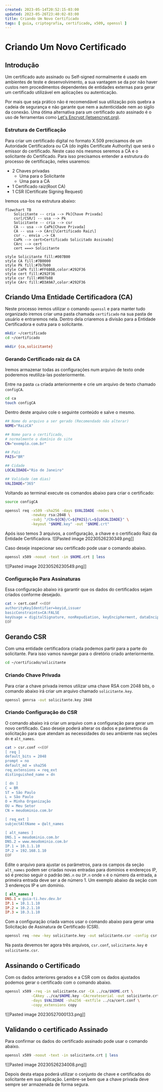 ```yaml
---
created: 2023-05-14T20:52:15-03:00
updated: 2023-05-26T23:40:02-03:00
title: Criando Um Novo Certificado
tags: [ guia, criptografia, certificado, x509, openssl ]
---
```


# Criando Um Novo Certificado

## Introdução

Um certificado auto assinado ou Self-signed normalmente é usado em ambientes de teste e desenvolvimento, a sua vantagem se da por não haver custos nem procedimentos dependentes de entidades externas para gerar um certificado utilizável em aplicações ou  autenticação. 

Por mais que seja prático não é recomendável sua utilização pois quebra a cadeia de segurança e não garante que nem a autenticidade nem ao sigilo da conexão. Uma ótima alternativa para um certificado auto assinado é o uso de ferramentas como [Let's Encrypt (letsencrypt.org)](https://letsencrypt.org/).

### Estrutura de Certificação

Para criar um certificado digital no formato X.509 precisamos de um Autoridade Certificadora ou CA (do inglês Certificate Authority) que será o emissor do certificado. Neste caso nós mesmos seremos a CA e o solicitante do Certificado. Para isso precisamos entender a estrutura do processo de certificação, neles usaremos:

- 2 Chaves privadas
    - Uma para o Solicitante
    - Uma para a CA
- 1 Certificado raiz(Root CA)
- 1 CSR (Certificate Signing Request)

Iremos usa-los na estrutura abaixo:
```mermaid
flowchart TB
    Solicitante -- cria --> Pk[Chave Privada]
    csr[/CSR/] -- usa --> Pk
    Solicitante -- cria --> csr
    CA -- usa --> CaPk[Chave Privada] 
    CA -- usa --> CArc[\Certificado Raiz\]
    csr -. envia .-> CA
    CaPk --> cert>Certificado Solicitado Assinado]
    CArc --> cert
    cert ===> Solicitante

style Solicitante fill:#007B00 
style CA fill:#7B0000
style Pk fill:#7b7b00
style CaPk fill:#FF6B6B,color:#292F36
style cert fill:#292F36
style csr fill:#007b88
style CArc fill:#D3A9A7,color:#292F36

```

## Criando Uma Entidade Certificadora (CA)

Neste processo iremos utilizar o comando `openssl` e para manter tudo organizado iremos criar uma pasta chamada `certificado` na sua pasta de usuário e entraremos nela. Dentro dela criaremos a divisão para a Entidade Certificadora e outra para o solicitante.

```bash
mkdir ~/certificado
cd ~/certificado

mkdir {ca,solicitante}
```

### Gerando Certificado raiz da CA
Iremos armazenar todas as configurações num arquivo de texto onde poderemos reutiliza-las posteriormente.

Entre na pasta `ca` criada anteriormente e crie um arquivo de texto chamado `configCA`.
```bash
cd ca
touch configCA
```

Dentro deste arquivo cole o seguinte conteúdo e salve o mesmo.
```bash
## Nome do arquivo a ser gerado (Recomendado não alterar)
NOME="RaizCA" 

## Nome para o certificado, 
# normalmente o domínio do site
CN="exemplo.com.br"

## País 
PAIS="BR"

## Cidade
LOCALIDADE="Rio de Janeiro"

## Validade (em dias)
VALIDADE="365"
```

Voltando ao terminal execute os comandos abaixo para criar o certificado:
```bash
source configCA

openssl req -x509 -sha256 -days $VALIDADE -nodes \
            -newkey rsa:2048 \
            -subj "/CN=${CN}/C=${PAIS}/L=${LOCALIDADE}" \
            -keyout "$NOME.key" -out "$NOME.crt"
```

Após isso temos 3 arquivos, a configuração, a chave e o certificado Raiz da Entidade Certificadora.
![[Pasted image 20230526230349.png]]

Caso deseje inspecionar seu certificado pode usar o comando abaixo.
```bash
openssl x509 -noout -text -in $NOME.crt | less 
```
![[Pasted image 20230526230549.png]]


### Configuração Para Assinaturas
Essa configuração abaixo irá garantir que os dados do certificados sejam criados conforme desejado.
```bash
cat > cert.conf <<EOF
authorityKeyIdentifier=keyid,issuer
basicConstraints=CA:FALSE
keyUsage = digitalSignature, nonRepudiation, keyEncipherment, dataEncipherment
EOF
```

## Gerando CSR

Com uma entidade certificadora criada podemos partir para a parte do solicitante. Para isso vamos navegar para o diretório criado anteriormente.
```bash 
cd ~/certificado/solicitante
```

### Criando Chave Privada

Para criar a chave privada iremos utilizar uma chave RSA com 2048 bits, o comando abaixo irá criar um arquivo chamado `solicitante.key`.
```bash
openssl genrsa -out solicitante.key 2048
```

### Criando Configuração do CSR

O comando abaixo irá criar um arquivo com a configuração para gerar um novo certificado. Caso deseje poderá alterar os dados e parâmetros da solicitação para que atendam as necessidades do seu ambiente nas seções `dn` e `alt_names`.

```bash
cat > csr.conf <<EOF 
[ req ] 
default_bits = 2048 
prompt = no 
default_md = sha256 
req_extensions = req_ext 
distinguished_name = dn 

[ dn ] 
C = BR 
ST = São Paulo 
L = São Paulo 
O = Minha Organização 
OU = Meu Setor 
CN = meudominio.com.br 

[ req_ext ] 
subjectAltName = @alt_names 

[ alt_names ] 
DNS.1 = meudominio.com.br 
DNS.2 = www.meudominio.com.br 
IP.1 = 10.1.1.10
IP.2 = 192.168.1.10 
EOF
```

Edite o arquivo para ajustar os parâmetros, para os campos da seção `alt_names` podem ser criadas novas entradas para domínios e endereços IP, só é preciso seguir o padrão `DNS.n` ou  `IP.n` onde `n` é o número da entrada, a primeira entrada deve ser a de número 1. Um exemplo abaixo da seção com 3 endereços IP e um domínio.
```ini
[ alt_names ]
DNS.1 = guia-ti.hev.dev.br
IP.1 = 10.1.1.10
IP.2 = 10.2.1.10
IP.3 = 10.3.1.10
```

Com a configuração criada vamos usar o comando abaixo para gerar uma Solicitação de Assinatura de Certificado (CSR).
```bash
openssl req -new -key solicitante.key -out solicitante.csr -config csr.conf
```

Na pasta devemos ter agora três arquivos, `csr.conf`, `solicitante.key` e `solicitante.csr`.

## Assinando o Certificado

Com os dados anteriores gerados e a CSR com os dados ajustados podemos gerar o certificado com o comando abaixo.
```bash
openssl x509 -req -in solicitante.csr -CA ../ca/$NOME.crt \
            -CAkey ../ca/$NOME.key -CAcreateserial -out solicitante.crt \
            -days $VALIDADE -sha256 -extfile ../ca/cert.conf \
            -copy_extensions copy
```
![[Pasted image 20230527000133.png]]

## Validando o certificado Assinado

Para confirmar os dados do certificado assinado pode usar o comando abaixo.
```bash
openssl x509 -noout -text -in solicitante.crt | less 
```
![[Pasted image 20230526234008.png]]

Depois desta etapa poderá utilizar o conjunto de chave e certificados do solicitante em sua aplicação. Lembre-se bem que a chave privada deve sempre ser armazenada de forma segura.





